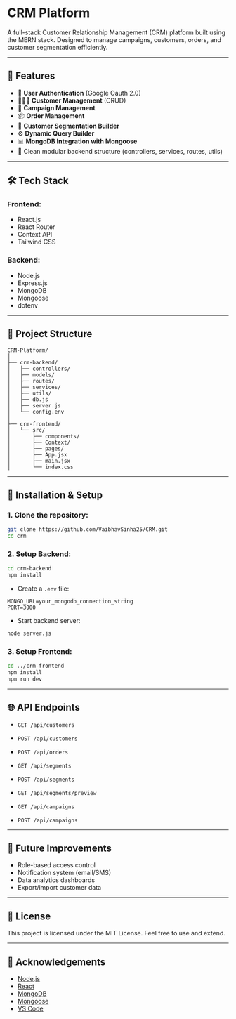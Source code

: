# CRM Platform

A full-stack Customer Relationship Management (CRM) platform built using the MERN stack. Designed to manage campaigns, customers, orders, and customer segmentation efficiently.

---

## 🚀 Features

- 🔐 **User Authentication** (Google Oauth 2.0)
- 🧑‍🤝‍🧑 **Customer Management** (CRUD)
- 📢 **Campaign Management**
- 📦 **Order Management**
- 🧩 **Customer Segmentation Builder**
- ⚙️ **Dynamic Query Builder**
- 📊 **MongoDB Integration with Mongoose**
- 🎯 Clean modular backend structure (controllers, services, routes, utils)

---

## 🛠️ Tech Stack

### Frontend:
- React.js
- React Router
- Context API
- Tailwind CSS 

### Backend:
- Node.js
- Express.js
- MongoDB
- Mongoose
- dotenv

---

## 📁 Project Structure

```
CRM-Platform/
│
├── crm-backend/
│   ├── controllers/
│   ├── models/
│   ├── routes/
│   ├── services/
│   ├── utils/
│   ├── db.js
│   ├── server.js
│   └── config.env
│
├── crm-frontend/
│   └── src/
│       ├── components/
│       ├── Context/
│       ├── pages/
│       ├── App.jsx
│       ├── main.jsx
│       └── index.css
```

---

## 🔧 Installation & Setup

### 1. Clone the repository:
```bash
git clone https://github.com/VaibhavSinha25/CRM.git
cd crm
```

### 2. Setup Backend:
```bash
cd crm-backend
npm install
```

- Create a `.env` file:
```env
MONGO_URL=your_mongodb_connection_string
PORT=3000
```

- Start backend server:
```bash
node server.js
```

### 3. Setup Frontend:
```bash
cd ../crm-frontend
npm install
npm run dev
```

---

## 🌐 API Endpoints

- `GET /api/customers`
- `POST /api/customers`

- `POST /api/orders`
  
- `GET /api/segments`
- `POST /api/segments`
- `GET /api/segments/preview`
  
- `GET /api/campaigns`
- `POST /api/campaigns`


---

## 🧩 Future Improvements

- Role-based access control
- Notification system (email/SMS)
- Data analytics dashboards
- Export/import customer data

---

## 📄 License

This project is licensed under the MIT License. Feel free to use and extend.

---

## 🙏 Acknowledgements

- [Node.js](https://nodejs.org/)
- [React](https://reactjs.org/)
- [MongoDB](https://www.mongodb.com/)
- [Mongoose](https://mongoosejs.com/)
- [VS Code](https://code.visualstudio.com/)
